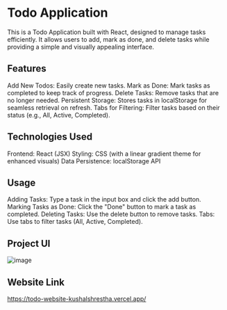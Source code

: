 # Todo Application
This is a Todo Application built with React, designed to manage tasks efficiently. It allows users to add, mark as done, and delete tasks while providing a simple and visually appealing interface.

## Features
Add New Todos: Easily create new tasks.
Mark as Done: Mark tasks as completed to keep track of progress.
Delete Tasks: Remove tasks that are no longer needed.
Persistent Storage: Stores tasks in localStorage for seamless retrieval on refresh.
Tabs for Filtering: Filter tasks based on their status (e.g., All, Active, Completed).

## Technologies Used
Frontend: React (JSX)
Styling: CSS (with a linear gradient theme for enhanced visuals)
Data Persistence: localStorage API

## Usage
Adding Tasks: Type a task in the input box and click the add button.
Marking Tasks as Done: Click the "Done" button to mark a task as completed.
Deleting Tasks: Use the delete button to remove tasks.
Tabs: Use tabs to filter tasks (All, Active, Completed).

## Project UI
![image](https://github.com/user-attachments/assets/7d9d2881-6451-4ec5-82d5-6caedbf73468)

## Website Link
https://todo-website-kushalshrestha.vercel.app/
